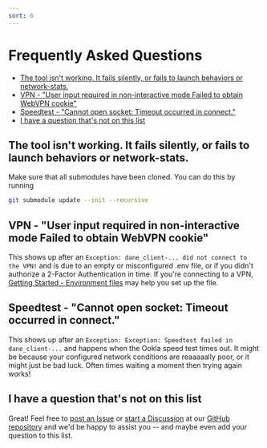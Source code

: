 ```yaml
---
sort: 6
---
```


# Frequently Asked Questions

- [The tool isn't working. It fails silently, or fails to launch behaviors or network-stats.](#the-tool-isnt-working-it-fails-silently-or-fails-to-launch-behaviors-or-network-stats)
- [VPN - "User input required in non-interactive mode Failed to obtain WebVPN cookie"](#vpn---user-input-required-in-non-interactive-mode-failed-to-obtain-webvpn-cookie)
- [Speedtest - "Cannot open socket: Timeout occurred in connect."](#speedtest---cannot-open-socket-timeout-occurred-in-connect)
- [I have a question that's not on this list](#i-have-a-question-thats-not-on-this-list)


## The tool isn't working. It fails silently, or fails to launch behaviors or network-stats.

Make sure that all submodules have been cloned. You can do this by running
```bash
git submodule update --init --recursive
```

## VPN - "User input required in non-interactive mode Failed to obtain WebVPN cookie"

This shows up after an `Exception: dane_client-... did not connect to the VPN!` and is due to an empty or misconfigured .env file, or if you didn't authorize a 2-Factor Authentication in time. If you're connecting to a VPN, [Getting Started - Environment files](quickstart.md#environment-file-secrets) may help you set up the file.

## Speedtest - "Cannot open socket: Timeout occurred in connect."

This shows up after an `Exception: Exception: Speedtest failed in dane_client-...` and happens when the Ookla speed test times out. It might be because your configured network conditions are reaaaaally poor, or it might just be bad luck. Often times waiting a moment then trying again works!

## I have a question that's not on this list

Great! Feel free to [post an Issue](https://github.com/dane-tool/dane/issues/new) or [start a Discussion](https://github.com/dane-tool/dane/discussions/new) at our [GitHub repository](https://github.com/dane-tool/) and we'd be happy to assist you -- and maybe even add your question to this list.
